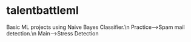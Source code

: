 # talentbattleml
Basic ML projects using Naive Bayes Classifier.\n
Practice-->Spam mail detection.\n
Main-->Stress Detection
